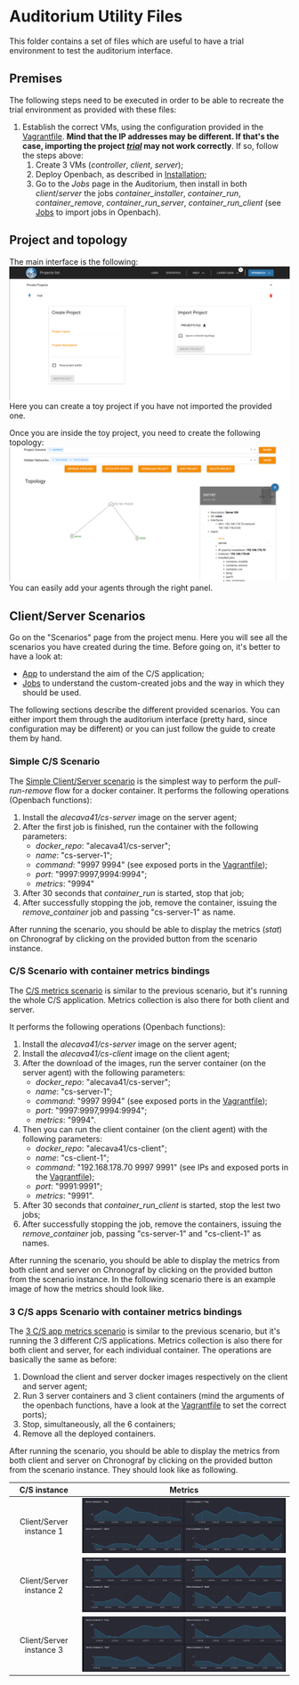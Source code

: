 # Auditorium Utility Files
This folder contains a set of files which are useful to have a trial environment to test the auditorium interface.


## Premises
The following steps need to be executed in order to be able to recreate the trial environment as provided with these files:
1. Establish the correct VMs, using the configuration provided in the [Vagrantfile](../../Vagrantfile). **Mind that the IP addresses may be different. If that's the case, importing the project *[trial](./trial.json)* may not work correctly**. If so, follow the steps above:
   1. Create 3 VMs (*controller*, *client*, *server*);
   2. Deploy Openbach, as described in [Installation](../../INSTALL.md);
   3. Go to the *Jobs* page in the Auditorium, then install in both *client*/*server* the jobs *container_installer*, *container_run*, *container_remove*, *container_run_server*, *container_run_client* (see [Jobs](../jobs/JOBS.md) to import jobs in Openbach).


## Project and topology
The main interface is the following: ![Project Topology](./images/initial-screen.png)  
Here you can create a toy project if you have not imported the provided one.  

Once you are inside the toy project, you need to create the following topology: ![Project Topology](./images/project-topology.png)  
You can easily add your agents through the right panel.

## Client/Server Scenarios
Go on the "Scenarios" page from the project menu. Here you will see all the scenarios you have created during the time.
Before going on, it's better to have a look at:
- [App](../app/APP.md) to understand the aim of the C/S application;
- [Jobs](../jobs/JOBS.md) to understand the custom-created jobs and the way in which they should be used.

The following sections describe the different provided scenarios.
You can either import them through the auditorium interface (pretty hard, since configuration may be different) or you can just follow the guide to create them by hand.

### Simple C/S Scenario
The [Simple Client/Server scenario](../auditorium-files/container_running.json) is the simplest way to perform the *pull-run-remove* flow for a docker container.
It performs the following operations (Openbach functions):
1. Install the *alecava41/cs-server* image on the server agent;
2. After the first job is finished, run the container with the following parameters:
   - *docker_repo*: "alecava41/cs-server";
   - *name*: "cs-server-1";
   - *command*: "9997 9994" (see exposed ports in the [Vagrantfile](../../Vagrantfile));
   - *port*: "9997:9997,9994:9994";
   - *metrics*: "9994"
3. After 30 seconds that *container_run* is started, stop that job;
4. After successfully stopping the job, remove the container, issuing the *remove_container* job and passing "cs-server-1" as name.

After running the scenario, you should be able to display the metrics (*stat*) on Chronograf by clicking on the provided button from the scenario instance.

### C/S Scenario with container metrics bindings
The [C/S metrics scenario](../auditorium-files/cs_app_metrics.json) is similar to the previous scenario, but it's running the whole C/S application. 
Metrics collection is also there for both client and server.

It performs the following operations (Openbach functions):
1. Install the *alecava41/cs-server* image on the server agent;
2. Install the *alecava41/cs-client* image on the client agent;
3. After the download of the images, run the server container (on the server agent) with the following parameters:
   - *docker_repo*: "alecava41/cs-server";
   - *name*: "cs-server-1";
   - *command*: "9997 9994" (see exposed ports in the [Vagrantfile](../../Vagrantfile));
   - *port*: "9997:9997,9994:9994";
   - *metrics*: "9994".
4. Then you can run the client container (on the client agent) with the following parameters:
   - *docker_repo*: "alecava41/cs-client";
   - *name*: "cs-client-1";
   - *command*: "192.168.178.70 9997 9991" (see IPs and exposed ports in the [Vagrantfile](../../Vagrantfile));
   - *port*: "9991:9991";
   - *metrics*: "9991".
5. After 30 seconds that *container_run_client* is started, stop the lest two jobs;
6. After successfully stopping the job, remove the containers, issuing the *remove_container* job, passing "cs-server-1" and "cs-client-1" as names.

After running the scenario, you should be able to display the metrics from both client and server on Chronograf by clicking on the provided button from the scenario instance.
In the following scenario there is an example image of how the metrics should look like.

### 3 C/S apps Scenario with container metrics bindings
The [3 C/S app metrics scenario](../auditorium-files/3_cs_app_metrics.json) is similar to the previous scenario, but it's running the 3 different C/S applications.
Metrics collection is also there for both client and server, for each individual container.
The operations are basically the same as before:
1. Download the client and server docker images respectively on the client and server agent;
2. Run 3 server containers and 3 client containers (mind the arguments of the openbach functions, have a look at the [Vagrantfile](../../Vagrantfile) to set the correct ports);
3. Stop, simultaneously, all the 6 containers;
4. Remove all the deployed containers.

After running the scenario, you should be able to display the metrics from both client and server on Chronograf by clicking on the provided button from the scenario instance.
They should look like as following.


|       C/S instance       |              Metrics               |
|:------------------------:|:----------------------------------:|
| Client/Server instance 1 | ![Client Result](./images/cs1.png) |
| Client/Server instance 2 | ![Client Result](./images/cs2.png) |
| Client/Server instance 3 | ![Client Result](./images/cs3.png) |

